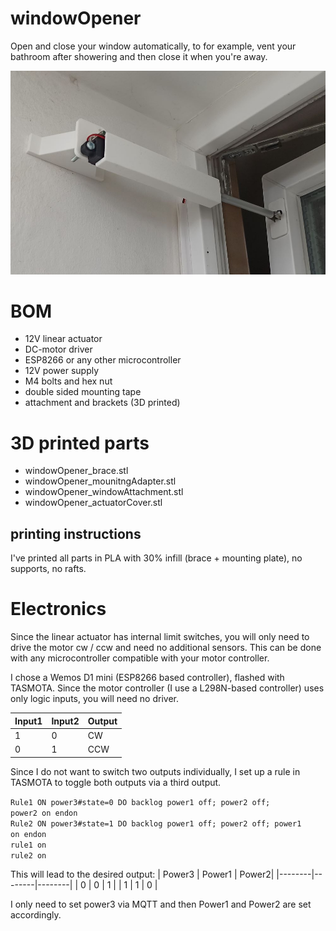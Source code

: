 # windowOpener
Open and close your window automatically, to for example, vent your bathroom after showering and then close it when you're away.

![windowOpener with cover](windowOpener_cover.jpg)

# BOM
- 12V linear actuator
- DC-motor driver
- ESP8266 or any other microcontroller
- 12V power supply
- M4 bolts and hex nut
- double sided mounting tape
- attachment and brackets (3D printed)

# 3D printed parts
- windowOpener_brace.stl
- windowOpener_mounitngAdapter.stl
- windowOpener_windowAttachment.stl
- windowOpener_actuatorCover.stl

## printing instructions
I've printed all parts in PLA with 30% infill (brace + mounting plate), no supports, no rafts.

# Electronics
Since the linear actuator has internal limit switches, you will only need to drive the motor cw / ccw and need no additional sensors. This can be done with any microcontroller compatible with your motor controller. 

I chose a Wemos D1 mini (ESP8266 based controller), flashed with TASMOTA. Since the motor controller (I use a L298N-based controller) uses only logic inputs, you will need no driver. 

| Input1 | Input2 | Output |
|--------|--------|--------|
| 1      | 0      | CW     |
| 0      | 1      | CCW    |

Since I do not want to switch two outputs individually, I set up a rule in TASMOTA to toggle both outputs via a third output.

<code>Rule1 ON power3#state=0 DO backlog power1 off; power2 off; power2 on endon</code>  
<code>Rule2 ON power3#state=1 DO backlog power1 off; power2 off; power1 on endon</code>  
<code>rule1 on</code>  
<code>rule2 on</code>

This will lead to the desired output:
| Power3 | Power1 | Power2|
|--------|--------|--------|
| 0      | 0      | 1     |
| 1      | 1      | 0     |

I only need to set power3 via MQTT and then Power1 and Power2 are set accordingly. 


